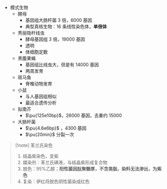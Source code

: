 - 模式生物
	- 酵母
		- 基因组大肠杆菌 3 倍，6000 基因
		- 典型真核生物：16 条线性染色体，**单倍体**
	- 秀丽隐杆线虫
		- 酵母基因组 3 倍，19000 基因
		- 透明
		- 体细胞定数
	- 黑腹果蝇
		- 基因组比线虫大，但是有 14000 基因
		- 两周发育
	- 斑马鱼
		- 脊椎动物发育
	- 小鼠
		- 与人基因组相似
		- 最适合遗传分析
	- 拟南芥
		- $\pu{125e10bp}$，26000 基因，去重约 15000
	- 大肠杆菌
		- $\pu{4.6e6bp}$ ，4300 基因
		- $\pu{20min}$ 分裂一次
>[!note]  革兰氏染色
> 1. 结晶紫染色，变紫
> 2. 媒染剂：革兰氏碘液，与结晶紫形成复合物
> 3. 脱色：95%乙醇；**阳性菌因肽聚糖厚，不含类脂，染料无法渗出，为紫色**
> 4. 复染：伊红将脱色阴性菌染成红色


